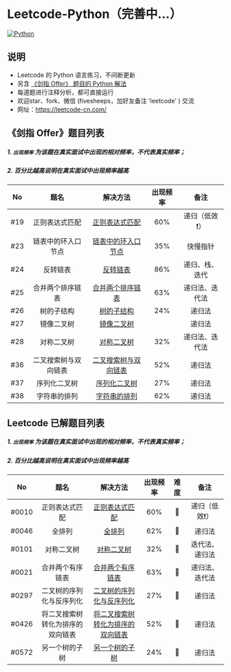 # Leetcode-Python（完善中...）
[![Python](https://img.shields.io/badge/python-3.5|3.6|3.7-blue.svg)](-)



## 说明

- Leetcode 的 Python 语言练习，不间断更新
- 另含 [《剑指 Offer》 题目的 Python 解法](./《剑指%20Offer》/)
- 每道题进行注释分析，都可直接运行
- 欢迎star、fork、微信 (fivesheeps，加好友备注 'leetcode' ) 交流
- 网址：https://leetcode-cn.com/



## 《剑指 Offer》题目列表

##### 1. `出现频率`  为该题在真实面试中出现的相对频率，不代表真实频率；

##### 2. 百分比越高说明在真实面试中出现频率越高

|  No  |         题名         |                           解决方法                           | 出现频率 |      备注      |
| :--: | :------------------: | :----------------------------------------------------------: | :------: | :------------: |
| #19  |    正则表达式匹配    |  [正则表达式匹配](./《剑指%20Offer》/19.正则表达式匹配.py)   |   60%    | 递归（低效❗️）  |
| #23  |  链表中的环入口节点  | [链表中的环入口节点](./《剑指%20Offer》/23.链表中环的入口节点.py) |   35%    |    快慢指针    |
| #24  |       反转链表       |        [反转链表](./《剑指%20Offer》/24.反转链表.py)         |   86%    | 递归、栈、迭代 |
| #25  |   合并两个排序链表   | [合并两个排序链表](./《剑指%20Offer》/25.合并两个排序链表.py) |   63%    | 递归法、迭代法 |
| #26  |      树的子结构      |      [树的子结构](./《剑指%20Offer》/26.树的子结构.py)       |   24%    |     递归法     |
| #27  |      镜像二叉树      |      [镜像二叉树](./《剑指%20Offer》/27.镜像二叉树.py)       |          |     递归法     |
| #28  |      对称二叉树      |      [对称二叉树](./《剑指%20Offer》/28.对称二叉树.py)       |   32%    | 递归法、迭代法 |
| #36  | 二叉搜索树与双向链表 | [二叉搜索树与双向链表](./《剑指%20Offer》/36.二叉搜索树与双向链表.py) |   52%    |     递归法     |
| #37  |     序列化二叉树     |    [序列化二叉树](./《剑指%20Offer》/37.序列化二叉树.py)     |   27%    |     递归法     |
| #38  |     字符串的排列     |    [字符串的排列](./《剑指%20Offer》/38.字符串的排列.py)     |   62%    |     递归法     |



## Leetcode 已解题目列表

##### 1. `出现频率`  为该题在真实面试中出现的相对频率，不代表真实频率；

##### 2. 百分比越高说明在真实面试中出现频率越高

|  No   |                  题名                  |                           解决方法                           | 出现频率 | 难度 |      备注      |
| :---: | :------------------------------------: | :----------------------------------------------------------: | :------: | :--: | :------------: |
| #0010 |             正则表达式匹配             |   [正则表达式匹配](./0010.Regular-expression-matching.py)    |   60%    |  🍅   | 递归（低效❗️）  |
| #0046 |                 全排列                 |               [全排列](./0046.Permutations.py)               |   62%    |  🍊   |     递归法     |
| #0101 |               对称二叉树               |            [对称二叉树](./0101.Symmetric-tree.py)            |   32%    |  🍏   | 迭代法、递归法 |
| #0021 |            合并两个有序链表            |     [合并两个有序链表](./0021.Merge-two-sorted-lists.py)     |   63%    |  🍏   | 递归法、迭代法 |
| #0297 |        二叉树的序列化与反序列化        | [二叉树的序列化与反序列化](./0297.Serialize-and-deserialize-binary-tree.py) |   27%    |  🍅   |     递归法     |
| #0426 | 将二叉搜索树<br />转化为排序的双向链表 | [将二叉搜索树<br />转化为排序的双向链表](./0426.Convert-binary-search-tree-to-sorted-doubly-linked-list.py) |   52%    |  🍊   |     递归法     |
| #0572 |             另一个树的子树             |     [另一个树的子树](./0572.Subtree-of-another-tree.py)      |   24%    |  🍏   |     递归法     |

